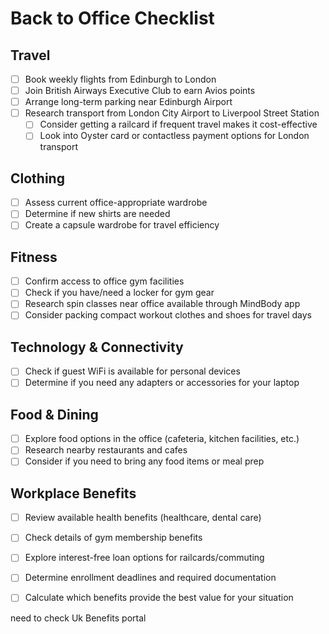 # Back to Office Checklist

## Travel
- [ ] Book weekly flights from Edinburgh to London
- [ ] Join British Airways Executive Club to earn Avios points
- [ ] Arrange long-term parking near Edinburgh Airport
- [ ] Research transport from London City Airport to Liverpool Street Station
  - [ ] Consider getting a railcard if frequent travel makes it cost-effective
  - [ ] Look into Oyster card or contactless payment options for London transport

## Clothing
- [ ] Assess current office-appropriate wardrobe
- [ ] Determine if new shirts are needed
- [ ] Create a capsule wardrobe for travel efficiency

## Fitness
- [ ] Confirm access to office gym facilities
- [ ] Check if you have/need a locker for gym gear
- [ ] Research spin classes near office available through MindBody app
- [ ] Consider packing compact workout clothes and shoes for travel days

## Technology & Connectivity
- [ ] Check if guest WiFi is available for personal devices
- [ ] Determine if you need any adapters or accessories for your laptop

## Food & Dining
- [ ] Explore food options in the office (cafeteria, kitchen facilities, etc.)
- [ ] Research nearby restaurants and cafes
- [ ] Consider if you need to bring any food items or meal prep

## Workplace Benefits
- [ ] Review available health benefits (healthcare, dental care)
- [ ] Check details of gym membership benefits
- [ ] Explore interest-free loan options for railcards/commuting
- [ ] Determine enrollment deadlines and required documentation
- [ ] Calculate which benefits provide the best value for your situation


need to check Uk Benefits portal